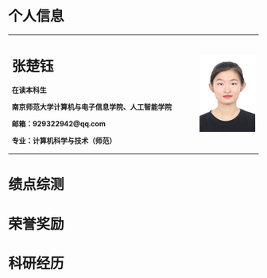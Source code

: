 # 个人信息
<table border="0">
  <tr>
    <td width="75%">
      <h1>张楚钰</h1>
      <p><b>在读本科生</b></p>
      <p><b>南京师范大学计算机与电子信息学院、人工智能学院</b></p>
      <p><b>邮箱：929322942@qq.com</b></p>
       <p><b>专业：计算机科学与技术（师范）</b></p>
    </td>
    <td width="25%">
      <img src="/白底.jpg" width="100%">     
    </td>
  </tr>
</table>

# 绩点综测
# 荣誉奖励
# 科研经历


